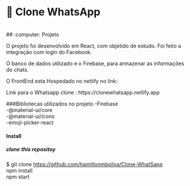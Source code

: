# :pushpin: Clone WhatsApp
<br/>
## :computer: Projeto
<br/>
<p>O projeto foi desenvolvido em React, com objetido de estudo. Foi feito a integração  com login do Facebook.</p>
<p>O banco de dados utilizado e o Firebase, para armazenar as informações do chats.</p>
<p>O FrontEnd esta Hospedado no netlify no link:</p>
<p>Link para o Whatsapp clone : https://clonewhatsapp.netlify.app</p>  

###Bibliotecas utilizados no projeto
-Firebase
<br/>
-@material-ui/core
<br/>
-@material-ui/icons
<br/>
-emoji-picker-react
<br/>
#### Install
##### clone this repositoy 
$ git clone https://github.com/hamiltonmbsilva/Clone-WhatSapp
   <br/>
npm install
   <br/>
npm start

